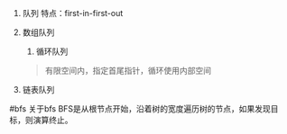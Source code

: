 1. 队列
特点：first-in-first-out

1. 数组队列
    1. 循环队列
    > 有限空间内，指定首尾指针，循环使用内部空间
2. 链表队列


#bfs
关于bfs BFS是从根节点开始，沿着树的宽度遍历树的节点，如果发现目标，则演算终止。